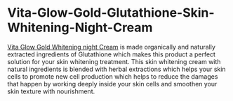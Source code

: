 # Vita-Glow-Gold-Glutathione-Skin-Whitening-Night-Cream
<a href="https://www.healthcarebeauty.in/shop/vita-glow-gold-glutathione-skin-whitening-night-cream">Vita Glow Gold Whitening night Cream</a> is made organically and naturally extracted ingredients of Glutathione which makes this product a perfect solution for your skin whitening treatment. This skin whitening cream with natural ingredients is blended with herbal extractions which helps your skin cells to promote new cell production which helps to reduce the damages that happen by working deeply inside your skin cells and smoothen your skin texture with nourishment.
